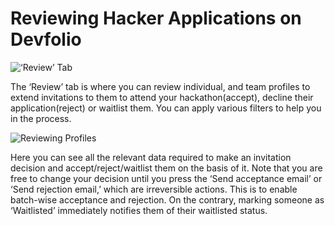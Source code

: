# Reviewing Hacker Applications on Devfolio



![&#x2018;Review&#x2019; Tab](https://paper-attachments.dropbox.com/s_48CFB91CDB7B3BBB2489F2A20A74BF3692FE7A02E6BCC36996FAF9D3342852FA_1569453603336_Screen+Shot+2019-09-26+at+4.48.05+AM.png)

The ‘Review’ tab is where you can review individual, and team profiles to extend invitations to them to attend your hackathon\(accept\), decline their application\(reject\) or waitlist them. You can apply various filters to help you in the process.



![Reviewing Profiles](https://paper-attachments.dropbox.com/s_48CFB91CDB7B3BBB2489F2A20A74BF3692FE7A02E6BCC36996FAF9D3342852FA_1569453618271_Screen+Shot+2019-09-26+at+4.49.27+AM.png)

Here you can see all the relevant data required to make an invitation decision and accept/reject/waitlist them on the basis of it. Note that you are free to change your decision until you press the ‘Send acceptance email’ or ‘Send rejection email,’ which are irreversible actions. This is to enable batch-wise acceptance and rejection. On the contrary, marking someone as ‘Waitlisted’ immediately notifies them of their waitlisted status.



